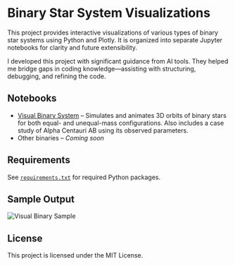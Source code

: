 # Binary Star System Visualizations

This project provides interactive visualizations of various types of binary star systems using Python and Plotly. It is organized into separate Jupyter notebooks for clarity and future extensibility.

I developed this project with significant guidance from AI tools. They helped me bridge gaps in coding knowledge—assisting with structuring, debugging, and refining the code. 

## Notebooks

- [Visual Binary System](notebooks/visual_binary.ipynb) – Simulates and animates 3D orbits of binary stars for both equal- and unequal-mass configurations. Also includes a case study of Alpha Centauri AB using its observed parameters.
- Other binaries – *Coming soon*

## Requirements

See [`requirements.txt`](requirements.txt) for required Python packages.

## Sample Output

![Visual Binary Sample](images/visual_binary_sample.png)

## License

This project is licensed under the MIT License.
